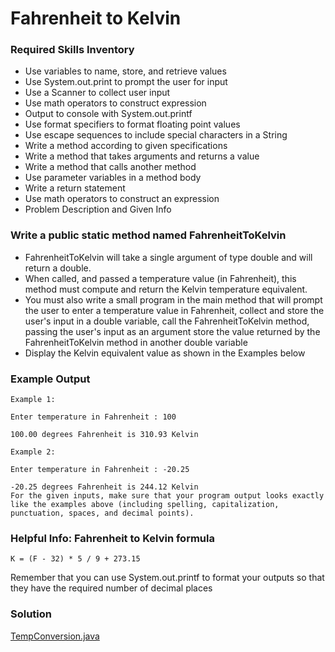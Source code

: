 # Fahrenheit to Kelvin

### Required Skills Inventory

* Use variables to name, store, and retrieve values
* Use System.out.print to prompt the user for input
* Use a Scanner to collect user input
* Use math operators to construct expression
* Output to console with System.out.printf
* Use format specifiers to format floating point values
* Use escape sequences to include special characters in a String
* Write a method according to given specifications
* Write a method that takes arguments and returns a value
* Write a method that calls another method
* Use parameter variables in a method body
* Write a return statement
* Use math operators to construct an expression
* Problem Description and Given Info

### Write a public static method named FahrenheitToKelvin

* FahrenheitToKelvin will take a single argument of type double and will return a double. 
* When called, and passed a temperature value (in Fahrenheit), this method must compute and return the Kelvin temperature equivalent. 
* You must also write a small program in the main method that will prompt the user to enter a temperature value in Fahrenheit, collect and store the user's input in a double variable, call the FahrenheitToKelvin method, passing the user's input as an argument
store the value returned by the FahrenheitToKelvin method in another double variable
* Display the Kelvin equivalent value as shown in the Examples below

### Example Output

    Example 1:

    Enter temperature in Fahrenheit : 100

    100.00 degrees Fahrenheit is 310.93 Kelvin
    
    Example 2:

    Enter temperature in Fahrenheit : -20.25

    -20.25 degrees Fahrenheit is 244.12 Kelvin
    For the given inputs, make sure that your program output looks exactly like the examples above (including spelling, capitalization, punctuation, spaces, and decimal points).

### Helpful Info: Fahrenheit to Kelvin formula

    K = (F - 32) * 5 / 9 + 273.15

Remember that you can use System.out.printf to format your outputs so that they have the required number of decimal places

### Solution 

[TempConversion.java](/Individual_Assignments_01\Fahrenheit_to_Kelvin\TempConversion.java)
